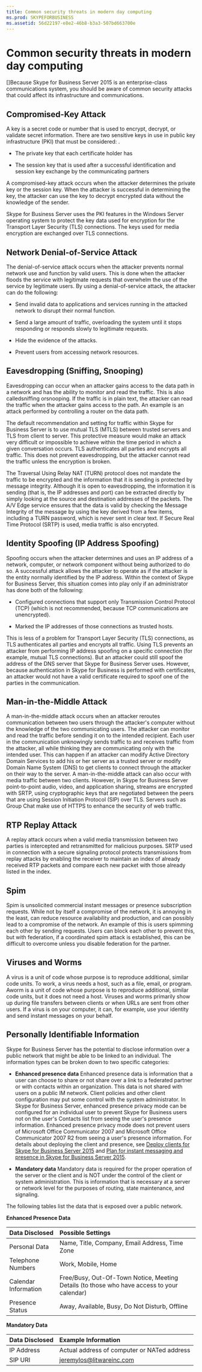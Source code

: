 ```yaml
---
title: Common security threats in modern day computing
ms.prod: SKYPEFORBUSINESS
ms.assetid: 56d22197-e8e2-46b8-b3a3-507bd663700e
---
```



# Common security threats in modern day computing
[]Because Skype for Business Server 2015 is an enterprise-class communications system, you should be aware of common security attacks that could affect its infrastructure and communications.
## Compromised-Key Attack

A key is a secret code or number that is used to encrypt, decrypt, or validate secret information. There are two sensitive keys in use in public key infrastructure (PKI) that must be considered: .
  
    
    

- The private key that each certificate holder has
    
  
- The session key that is used after a successful identification and session key exchange by the communicating partners
    
  
A compromised-key attack occurs when the attacker determines the private key or the session key. When the attacker is successful in determining the key, the attacker can use the key to decrypt encrypted data without the knowledge of the sender.
  
    
    
Skype for Business Server uses the PKI features in the Windows Server operating system to protect the key data used for encryption for the Transport Layer Security (TLS) connections. The keys used for media encryption are exchanged over TLS connections.
  
    
    

## Network Denial-of-Service Attack

The denial-of-service attack occurs when the attacker prevents normal network use and function by valid users. This is done when the attacker floods the service with legitimate requests that overwhelm the use of the service by legitimate users. By using a denial-of-service attack, the attacker can do the following:
  
    
    

- Send invalid data to applications and services running in the attacked network to disrupt their normal function.
    
  
- Send a large amount of traffic, overloading the system until it stops responding or responds slowly to legitimate requests.
    
  
- Hide the evidence of the attacks.
    
  
- Prevent users from accessing network resources.
    
  

## Eavesdropping (Sniffing, Snooping)

Eavesdropping can occur when an attacker gains access to the data path in a network and has the ability to monitor and read the traffic. This is also calledsniffing orsnooping. If the traffic is in plain text, the attacker can read the traffic when the attacker gains access to the path. An example is an attack performed by controlling a router on the data path. 
  
    
    
The default recommendation and setting for traffic within Skype for Business Server is to use mutual TLS (MTLS) between trusted servers and TLS from client to server. This protective measure would make an attack very difficult or impossible to achieve within the time period in which a given conversation occurs. TLS authenticates all parties and encrypts all traffic. This does not prevent eavesdropping, but the attacker cannot read the traffic unless the encryption is broken.
  
    
    
The Traversal Using Relay NAT (TURN) protocol does not mandate the traffic to be encrypted and the information that it is sending is protected by message integrity. Although it is open to eavesdropping, the information it is sending (that is, the IP addresses and port) can be extracted directly by simply looking at the source and destination addresses of the packets. The A/V Edge service ensures that the data is valid by checking the Message Integrity of the message by using the key derived from a few items, including a TURN password, which is never sent in clear text. If Secure Real Time Protocol (SRTP) is used, media traffic is also encrypted.
  
    
    

## Identity Spoofing (IP Address Spoofing)

Spoofing occurs when the attacker determines and uses an IP address of a network, computer, or network component without being authorized to do so. A successful attack allows the attacker to operate as if the attacker is the entity normally identified by the IP address. Within the context of Skype for Business Server, this situation comes into play only if an administrator has done both of the following:
  
    
    

- Configured connections that support only Transmission Control Protocol (TCP) (which is not recommended, because TCP communications are unencrypted).
    
  
- Marked the IP addresses of those connections as trusted hosts.
    
  
This is less of a problem for Transport Layer Security (TLS) connections, as TLS authenticates all parties and encrypts all traffic. Using TLS prevents an attacker from performing IP address spoofing on a specific connection (for example, mutual TLS connections). But an attacker could still spoof the address of the DNS server that Skype for Business Server uses. However, because authentication in Skype for Business is performed with certificates, an attacker would not have a valid certificate required to spoof one of the parties in the communication.
  
    
    

## Man-in-the-Middle Attack

A man-in-the-middle attack occurs when an attacker reroutes communication between two users through the attacker's computer without the knowledge of the two communicating users. The attacker can monitor and read the traffic before sending it on to the intended recipient. Each user in the communication unknowingly sends traffic to and receives traffic from the attacker, all while thinking they are communicating only with the intended user. This can happen if an attacker can modify Active Directory Domain Services to add his or her server as a trusted server or modify Domain Name System (DNS) to get clients to connect through the attacker on their way to the server. A man-in-the-middle attack can also occur with media traffic between two clients. However, in Skype for Business Server point-to-point audio, video, and application sharing, streams are encrypted with SRTP, using cryptographic keys that are negotiated between the peers that are using Session Initiation Protocol (SIP) over TLS. Servers such as Group Chat make use of HTTPS to enhance the security of web traffic.
  
    
    

## RTP Replay Attack

A replay attack occurs when a valid media transmission between two parties is intercepted and retransmitted for malicious purposes. SRTP used in connection with a secure signaling protocol protects transmissions from replay attacks by enabling the receiver to maintain an index of already received RTP packets and compare each new packet with those already listed in the index.
  
    
    

## Spim

Spim is unsolicited commercial instant messages or presence subscription requests. While not by itself a compromise of the network, it is annoying in the least, can reduce resource availability and production, and can possibly lead to a compromise of the network. An example of this is users spimming each other by sending requests. Users can block each other to prevent this, but with federation, if a coordinated spim attack is established, this can be difficult to overcome unless you disable federation for the partner.
  
    
    

## Viruses and Worms

A virus is a unit of code whose purpose is to reproduce additional, similar code units. To work, a virus needs a host, such as a file, email, or program. Aworm is a unit of code whose purpose is to reproduce additional, similar code units, but it does not need a host. Viruses and worms primarily show up during file transfers between clients or when URLs are sent from other users. If a virus is on your computer, it can, for example, use your identity and send instant messages on your behalf.
  
    
    

## Personally Identifiable Information

Skype for Business Server has the potential to disclose information over a public network that might be able to be linked to an individual. The information types can be broken down to two specific categories:
  
    
    

- **Enhanced presence data** Enhanced presence data is information that a user can choose to share or not share over a link to a federated partner or with contacts within an organization. This data is not shared with users on a public IM network. Client policies and other client configuration may put some control with the system administrator. In Skype for Business Server, enhanced presence privacy mode can be configured for an individual user to prevent Skype for Business users not on the user's Contacts list from seeing the user's presence information. Enhanced presence privacy mode does not prevent users of Microsoft Office Communicator 2007 and Microsoft Office Communicator 2007 R2 from seeing a user's presence information. For details about deploying the client and presence, see [Deploy clients for Skype for Business Server 2015](deploy-clients-for-skype-for-business-server-2015.md) and [Plan for instant messaging and presence in Skype for Business Server 2015](plan-for-instant-messaging-and-presence-in-skype-for-business-server-2015.md).
    
  
- **Mandatory data** Mandatory data is required for the proper operation of the server or the client and is NOT under the control of the client or system administration. This is information that is necessary at a server or network level for the purposes of routing, state maintenance, and signaling.
    
  
The following tables list the data that is exposed over a public network.
  
    
    

**Enhanced Presence Data**


|**Data Disclosed**|**Possible Settings**|
|:-----|:-----|
|Personal Data  <br/> |Name, Title, Company, Email Address, Time Zone  <br/> |
|Telephone Numbers  <br/> |Work, Mobile, Home  <br/> |
|Calendar Information  <br/> |Free/Busy, Out-Of-Town Notice, Meeting Details (to those who have access to your calendar)  <br/> |
|Presence Status  <br/> |Away, Available, Busy, Do Not Disturb, Offline  <br/> |
   

**Mandatory Data**


|**Data Disclosed**|**Example Information**|
|:-----|:-----|
|IP Address  <br/> |Actual address of computer or NATed address  <br/> |
|SIP URI  <br/> |jeremylos@litwareinc.com  <br/> |
   

